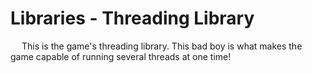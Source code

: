 # Libraries - Threading Library
&emsp; This is the game's threading library. This bad boy is what makes the game capable of running several threads at one time!